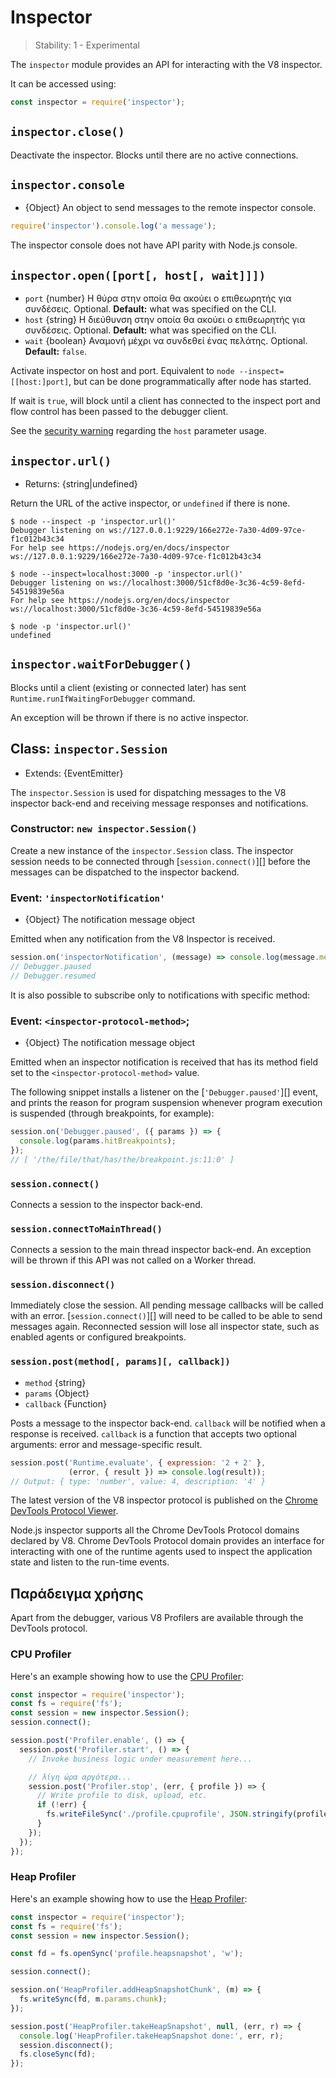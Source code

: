# Inspector

<!--introduced_in=v8.0.0-->

> Stability: 1 - Experimental

The `inspector` module provides an API for interacting with the V8 inspector.

It can be accessed using:

```js
const inspector = require('inspector');
```

## `inspector.close()`

Deactivate the inspector. Blocks until there are no active connections.

## `inspector.console`

* {Object} An object to send messages to the remote inspector console.

```js
require('inspector').console.log('a message');
```

The inspector console does not have API parity with Node.js console.

## `inspector.open([port[, host[, wait]]])`

* `port` {number} Η θύρα στην οποία θα ακούει ο επιθεωρητής για συνδέσεις. Optional. **Default:** what was specified on the CLI.
* `host` {string} Η διεύθυνση στην οποία θα ακούει ο επιθεωρητής για συνδέσεις. Optional. **Default:** what was specified on the CLI.
* `wait` {boolean} Αναμονή μέχρι να συνδεθεί ένας πελάτης. Optional. **Default:** `false`.

Activate inspector on host and port. Equivalent to `node
--inspect=[[host:]port]`, but can be done programmatically after node has started.

If wait is `true`, will block until a client has connected to the inspect port and flow control has been passed to the debugger client.

See the [security warning](cli.html#inspector_security) regarding the `host` parameter usage.

## `inspector.url()`

* Returns: {string|undefined}

Return the URL of the active inspector, or `undefined` if there is none.

```console
$ node --inspect -p 'inspector.url()'
Debugger listening on ws://127.0.0.1:9229/166e272e-7a30-4d09-97ce-f1c012b43c34
For help see https://nodejs.org/en/docs/inspector
ws://127.0.0.1:9229/166e272e-7a30-4d09-97ce-f1c012b43c34

$ node --inspect=localhost:3000 -p 'inspector.url()'
Debugger listening on ws://localhost:3000/51cf8d0e-3c36-4c59-8efd-54519839e56a
For help see https://nodejs.org/en/docs/inspector
ws://localhost:3000/51cf8d0e-3c36-4c59-8efd-54519839e56a

$ node -p 'inspector.url()'
undefined
```

## `inspector.waitForDebugger()`
<!-- YAML
added: v12.7.0
-->

Blocks until a client (existing or connected later) has sent `Runtime.runIfWaitingForDebugger` command.

An exception will be thrown if there is no active inspector.

## Class: `inspector.Session`

* Extends: {EventEmitter}

The `inspector.Session` is used for dispatching messages to the V8 inspector back-end and receiving message responses and notifications.

### Constructor: `new inspector.Session()`
<!-- YAML
added: v8.0.0
-->

Create a new instance of the `inspector.Session` class. The inspector session needs to be connected through [`session.connect()`][] before the messages can be dispatched to the inspector backend.

### Event: `'inspectorNotification'`
<!-- YAML
added: v8.0.0
-->

* {Object} The notification message object

Emitted when any notification from the V8 Inspector is received.

```js
session.on('inspectorNotification', (message) => console.log(message.method));
// Debugger.paused
// Debugger.resumed
```

It is also possible to subscribe only to notifications with specific method:

### Event: `<inspector-protocol-method>`;
<!-- YAML
added: v8.0.0
-->

* {Object} The notification message object

Emitted when an inspector notification is received that has its method field set to the `<inspector-protocol-method>` value.

The following snippet installs a listener on the [`'Debugger.paused'`][] event, and prints the reason for program suspension whenever program execution is suspended (through breakpoints, for example):

```js
session.on('Debugger.paused', ({ params }) => {
  console.log(params.hitBreakpoints);
});
// [ '/the/file/that/has/the/breakpoint.js:11:0' ]
```

### `session.connect()`
<!-- YAML
added: v8.0.0
-->

Connects a session to the inspector back-end.

### `session.connectToMainThread()`
<!-- YAML
added: v12.11.0
-->

Connects a session to the main thread inspector back-end. An exception will be thrown if this API was not called on a Worker thread.

### `session.disconnect()`
<!-- YAML
added: v8.0.0
-->

Immediately close the session. All pending message callbacks will be called with an error. [`session.connect()`][] will need to be called to be able to send messages again. Reconnected session will lose all inspector state, such as enabled agents or configured breakpoints.

### `session.post(method[, params][, callback])`
<!-- YAML
added: v8.0.0
-->

* `method` {string}
* `params` {Object}
* `callback` {Function}

Posts a message to the inspector back-end. `callback` will be notified when a response is received. `callback` is a function that accepts two optional arguments: error and message-specific result.

```js
session.post('Runtime.evaluate', { expression: '2 + 2' },
             (error, { result }) => console.log(result));
// Output: { type: 'number', value: 4, description: '4' }
```

The latest version of the V8 inspector protocol is published on the [Chrome DevTools Protocol Viewer](https://chromedevtools.github.io/devtools-protocol/v8/).

Node.js inspector supports all the Chrome DevTools Protocol domains declared by V8. Chrome DevTools Protocol domain provides an interface for interacting with one of the runtime agents used to inspect the application state and listen to the run-time events.

## Παράδειγμα χρήσης

Apart from the debugger, various V8 Profilers are available through the DevTools protocol.

### CPU Profiler

Here's an example showing how to use the [CPU Profiler](https://chromedevtools.github.io/devtools-protocol/v8/Profiler):

```js
const inspector = require('inspector');
const fs = require('fs');
const session = new inspector.Session();
session.connect();

session.post('Profiler.enable', () => {
  session.post('Profiler.start', () => {
    // Invoke business logic under measurement here...

    // λίγη ώρα αργότερα...
    session.post('Profiler.stop', (err, { profile }) => {
      // Write profile to disk, upload, etc.
      if (!err) {
        fs.writeFileSync('./profile.cpuprofile', JSON.stringify(profile));
      }
    });
  });
});
```

### Heap Profiler

Here's an example showing how to use the [Heap Profiler](https://chromedevtools.github.io/devtools-protocol/v8/HeapProfiler):

```js
const inspector = require('inspector');
const fs = require('fs');
const session = new inspector.Session();

const fd = fs.openSync('profile.heapsnapshot', 'w');

session.connect();

session.on('HeapProfiler.addHeapSnapshotChunk', (m) => {
  fs.writeSync(fd, m.params.chunk);
});

session.post('HeapProfiler.takeHeapSnapshot', null, (err, r) => {
  console.log('HeapProfiler.takeHeapSnapshot done:', err, r);
  session.disconnect();
  fs.closeSync(fd);
});
```
